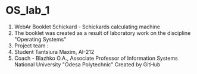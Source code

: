 # OS_lab_1
1) WebAr Booklet Schickard - Schickards calculating machine
2) The booklet was created as a result of laboratory work on the discipline "Operating Systems"
3) Project team :
4) Student Tantsiura Maxim, AI-212
5) Coach - Blazhko O.A., Associate Professor of Information Systems National University "Odesa Polytechnic"
Created by GitHub
